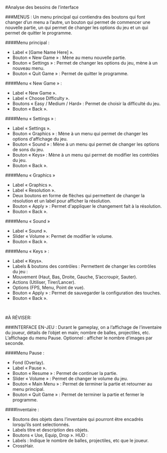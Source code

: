 #Analyse des besoins de l’interface  

###MENUS :
Un menu principal qui contiendra des boutons qui font changer d’un menu a l’autre, un bouton qui permet de commencer une nouvelle partie, un qui permet de changer les options du jeu et un qui permet de quitter le programme. 

####Menu principal :
-	Label « [Game Name Here] ».
-	Bouton « New Game » : Mène au menu nouvelle partie.
-	Bouton « Settings » : Permet de changer les options du jeu, mène à un nouveau menu.
-	Bouton « Quit Game » : Permet de quitter le programme.

####Menu « New Game » :
-	Label « New Game ».
-	Label « Choose Difficulty ».
-	Boutons « Easy / Medium / Hard» : Permet de choisir la difficulté du jeu.
-	Bouton « Back ».

####Menu « Settings » :
-	Label « Settings ».
-	Bouton « Graphics » : Mène à un menu qui permet de changer les options d'affichage du jeu.
-	Bouton « Sound » : Mène à un menu qui permet de changer les options de sons du jeu.
-	Bouton « Keys» : Mène à un menu qui permet de modifier les contrôles du jeu.
-	Bouton « Back ».

####Menu « Graphics »
-   Label « Graphics ».
-   Label « Resolution ».
-   Deux boutons en forme de flèches qui permettent de changer la résolution et un label pour afficher la résolution.
-   Bouton « Apply » : Permet d'appliquer le changement fait à la résolution.
-   Bouton « Back ».

####Menu « Sound »
-   Label « Sound ».
-   Slider « Volume »: Permet de modifier le volume.
-   Bouton « Back ».

####Menu « Keys » :
-	Label « Keys».
-	Labels & boutons des contrôles : Permettent de changer les contrôles du jeu :
  -	Mouvement (Haut, Bas, Droite, Gauche, S’accroupir, Sauter).
  -	Actions (Utiliser, Tirer/Lancer).
  -	Options (FPS, Menu, Point de vue).
-	Bouton « Apply » : Permet de sauvegarder la configuration des touches.
-	Bouton « Back ».

 
  
  
  
  
  
  
  
  
#À RÉVISER:

###INTERFACE EN-JEU :
Durant le gameplay, on a l’affichage de l’inventaire du joueur, détails de l’objet en main; nombre de balles, projectiles, etc. L’affichage du menu Pause. Optionnel : afficher le nombre d’images par seconde.

####Menu Pause :
-	Fond (Overlay).
-	Label « Pause ».
-	Bouton « Resume » : Permet de continuer la partie.
-	Slider « Volume » : Permet de changer le volume du jeu.
-	Bouton « Main Menu » : Permet de terminer la partie et retourner au menu principal.
-	Bouton « Quit Game » : Permet de terminer la partie et fermer le programme.

####Inventaire :
-	Boutons des objets dans l’inventaire qui pourront être encadrés lorsqu’ils sont selectionnés.
-	Labels titre et description des objets.
-	Boutons « Use, Equip, Drop ».
HUD :
-	Labels : Indique le nombre de balles, projectiles, etc que le joueur.
-	CrossHair.
